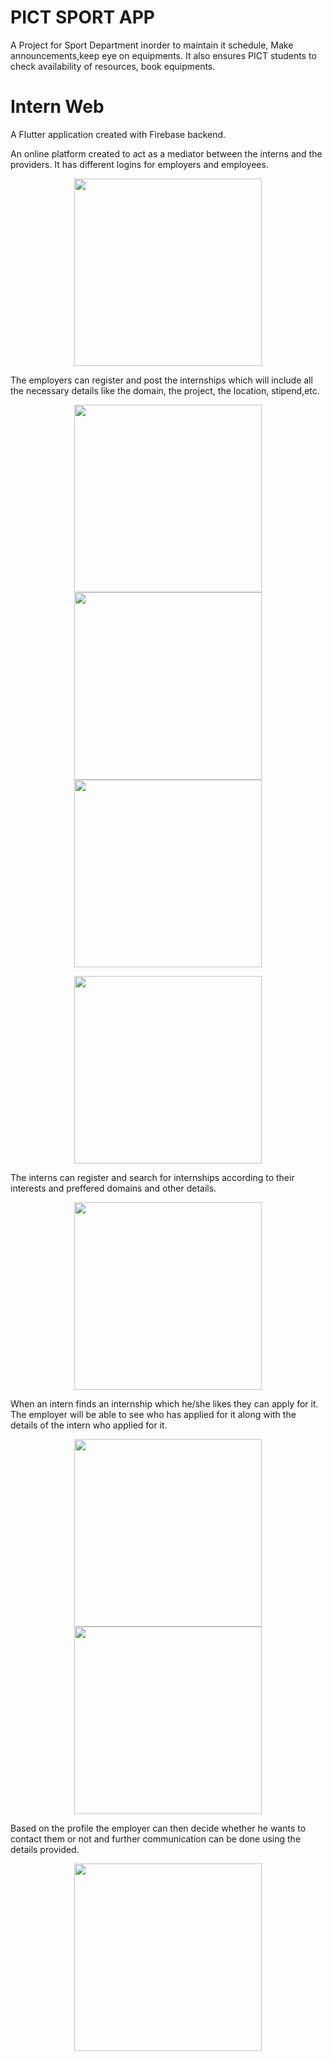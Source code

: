 # PICT SPORT APP

A Project for Sport Department inorder to maintain it schedule, Make announcements,keep eye on equipments. It also ensures PICT students to check availability of resources, book equipments. 
# Intern Web

A Flutter application created with Firebase backend. 


An online platform created to act as a mediator between the interns and the providers. It has different logins for employers and employees. 

<p align ="center">
<img src= "https://play-lh.googleusercontent.com/krEZTFahpAbgKdnNe0v8gsIr0WXGuNaYy4oM20UdhllrngwRmd22aGLxXXQiUxekAw=w526-h296-rw" width = "300">
</p>

The employers can register and post the internships which will include all the necessary details like the domain, the project, the location, stipend,etc. 

<p align ="center">
<img  src ="https://user-images.githubusercontent.com/87608856/185750598-a4f584c4-a156-4e15-baa4-6f61028070f5.jpeg" width = "300">       <img src="https://user-images.githubusercontent.com/87608856/185750614-be399823-5358-4124-84c8-79f7bd83bf3b.jpeg" width = "300">     <img src="https://user-images.githubusercontent.com/87608856/185750838-710f9504-2274-461f-b667-0b7f773eaabe.jpeg" width = "300">
</p>

<p align ="center">

<img src ="https://user-images.githubusercontent.com/87608856/185750667-9cbb0b6a-1cda-4ff4-8043-51fbb1c87f07.jpeg" width = "300">
</p>

The interns can register and search for internships according to their interests and preffered domains and other details.

<p align ="center">
<img src= "https://user-images.githubusercontent.com/87608856/185751212-c23d13d7-7707-4e23-bbd0-7ed387afba4c.jpeg" width = "300">
</p>

When an intern finds an internship which he/she likes they can apply for it. The employer will be able to see who has applied for it along with the details of the intern who applied for it.


<p align ="center">
<img src="https://user-images.githubusercontent.com/87608856/185751037-77898f62-a9ce-4fd7-b794-8a0274bdfdb3.jpeg" width = "300">      <img src="https://user-images.githubusercontent.com/87608856/185751075-42858f72-67a4-453c-aae9-93e09af91e27.jpeg" width = "300">
</p>

Based on the profile the employer can then decide whether he wants to contact them or not and further communication can be done using the details provided.

<p align ="center">
<img src="https://user-images.githubusercontent.com/87608856/185751215-082c7657-22d5-4f32-bee2-65ab1d73db2d.jpeg" width = "300">
</p>

